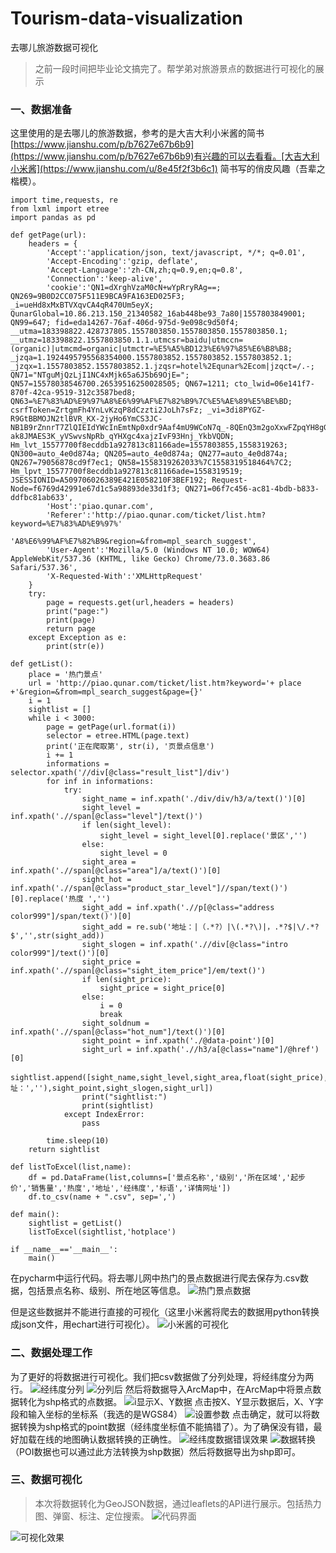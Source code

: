 # Tourism-data-visualization
去哪儿旅游数据可视化
>之前一段时间把毕业论文搞完了。帮学弟对旅游景点的数据进行可视化的展示

### 一、数据准备
这里使用的是去哪儿的旅游数据，参考的是大吉大利小米酱的简书[https://www.jianshu.com/p/b7627e67b6b9](https://www.jianshu.com/p/b7627e67b6b9)有兴趣的可以去看看。[大吉大利小米酱](https://www.jianshu.com/u/8e45f2f3b6c1)
简书写的俏皮风趣（吾辈之楷模）。
```
import time,requests, re
from lxml import etree
import pandas as pd

def getPage(url):
    headers = {
        'Accept':'application/json, text/javascript, */*; q=0.01',
        'Accept-Encoding':'gzip, deflate',
        'Accept-Language':'zh-CN,zh;q=0.9,en;q=0.8',
        'Connection':'keep-alive',
        'cookie':'QN1=dXrghVzaM0cN+wYpRryRAg==; QN269=9B0D2CC075F511E9BCA9FA163ED025F3; _i=ueHd8xMxBTVXqvCA4qR470Um5eyX; QunarGlobal=10.86.213.150_21340582_16ab448be93_7a80|1557803849001; QN99=647; fid=eda14267-76af-406d-975d-9e098c9d50f4; __utma=183398822.428737805.1557803850.1557803850.1557803850.1; __utmz=183398822.1557803850.1.1.utmcsr=baidu|utmccn=(organic)|utmcmd=organic|utmctr=%E5%A5%BD123%E6%97%85%E6%B8%B8; _jzqa=1.1924495795568354000.1557803852.1557803852.1557803852.1; _jzqx=1.1557803852.1557803852.1.jzqsr=hotel%2Equnar%2Ecom|jzqct=/.-; QN71="NTguMjQzLjI1NC4xMjk65a6J5b69OjE="; QN57=15578038546700.26539516250028505; QN67=1211; cto_lwid=06e141f7-870f-42ca-9519-312c3587bed8; QN63=%E7%83%AD%E9%97%A8%E6%99%AF%E7%82%B9%7C%E5%AE%89%E5%BE%BD; csrfToken=ZrtgmFh4YnLvKzqP8dCzzti2JoLh7sFz; _vi=3di8PYGZ-R9GtBBMOJN2tlBVR_KX-2jyHo6YmCS3JC-NB1B9rZnnrT7ZlQIEIdYWcInEmtNp0xdr9Aaf4mU9WCoN7q_-8QEnQ3m2goXxwFZpqYH8gGaupHTLFP-ak8JMAES3K_yVSwvsNpRb_qYHXgc4xajzIvF93Hnj_YkbVQDN; Hm_lvt_15577700f8ecddb1a927813c81166ade=1557803855,1558319263; QN300=auto_4e0d874a; QN205=auto_4e0d874a; QN277=auto_4e0d874a; QN267=79056878cd9f7ec1; QN58=1558319262033%7C1558319518464%7C2; Hm_lpvt_15577700f8ecddb1a927813c81166ade=1558319519; JSESSIONID=A509706026389E421E058210F3BEF192; Request-Node=f6769d42991e67d1c5a98893de33d1f3; QN271=06f7c456-ac81-4bdb-b833-ddfbc81ab633',
        'Host':'piao.qunar.com',
        'Referer':'http://piao.qunar.com/ticket/list.htm?keyword=%E7%83%AD%E9%97%'
                  'A8%E6%99%AF%E7%82%B9&region=&from=mpl_search_suggest',
        'User-Agent':'Mozilla/5.0 (Windows NT 10.0; WOW64) AppleWebKit/537.36 (KHTML, like Gecko) Chrome/73.0.3683.86 Safari/537.36',
        'X-Requested-With':'XMLHttpRequest'
    }
    try:
        page = requests.get(url,headers = headers)
        print("page:")
        print(page)
        return page
    except Exception as e:
        print(str(e))

def getList():
    place = '热门景点'
    url = 'http://piao.qunar.com/ticket/list.htm?keyword='+ place +'&region=&from=mpl_search_suggest&page={}'
    i = 1
    sightlist = []
    while i < 3000:
        page = getPage(url.format(i))
        selector = etree.HTML(page.text)
        print('正在爬取第', str(i), '页景点信息')
        i += 1
        informations = selector.xpath('//div[@class="result_list"]/div')
        for inf in informations:
            try:
                sight_name = inf.xpath('./div/div/h3/a/text()')[0]
                sight_level = inf.xpath('.//span[@class="level"]/text()')
                if len(sight_level):
                    sight_level = sight_level[0].replace('景区','')
                else:
                    sight_level = 0
                sight_area = inf.xpath('.//span[@class="area"]/a/text()')[0]
                sight_hot = inf.xpath('.//span[@class="product_star_level"]//span/text()')[0].replace('热度 ','')
                sight_add = inf.xpath('.//p[@class="address color999"]/span/text()')[0]
                sight_add = re.sub('地址：|（.*?）|\(.*?\)|，.*?$|\/.*?$','',str(sight_add))
                sight_slogen = inf.xpath('.//div[@class="intro color999"]/text()')[0]
                sight_price = inf.xpath('.//span[@class="sight_item_price"]/em/text()')
                if len(sight_price):
                    sight_price = sight_price[0]
                else:
                    i = 0
                    break
                sight_soldnum = inf.xpath('.//span[@class="hot_num"]/text()')[0]
                sight_point = inf.xpath('./@data-point')[0]
                sight_url = inf.xpath('.//h3/a[@class="name"]/@href')[0]
                sightlist.append([sight_name,sight_level,sight_area,float(sight_price),int(sight_soldnum),float(sight_hot),sight_add.replace('地址：',''),sight_point,sight_slogen,sight_url])
                print("sightlist:")
                print(sightlist)
            except IndexError:
                pass

        time.sleep(10)
    return sightlist

def listToExcel(list,name):
    df = pd.DataFrame(list,columns=['景点名称','级别','所在区域','起步价','销售量','热度','地址','经纬度','标语','详情网址'])
    df.to_csv(name + ".csv", sep=',')

def main():
    sightlist = getList()
    listToExcel(sightlist,'hotplace')

if __name__=='__main__':
	main()
```
在pycharm中运行代码。将去哪儿网中热门的景点数据进行爬去保存为.csv数据，包括景点名称、级别、所在地区等信息。
![热门景点数据](https://upload-images.jianshu.io/upload_images/7393424-8bbf3162d4cbe49a.png?imageMogr2/auto-orient/strip%7CimageView2/2/w/1240)

但是这些数据并不能进行直接的可视化（这里小米酱将爬去的数据用python转换成json文件，用echart进行可视化）。
![小米酱的可视化](https://upload-images.jianshu.io/upload_images/7393424-ae15403e6098cd28.png?imageMogr2/auto-orient/strip%7CimageView2/2/w/1240)

### 二、数据处理工作
为了更好的将数据进行可视化。我们把csv数据做了分列处理，将经纬度分为两行。
![经纬度分列](https://upload-images.jianshu.io/upload_images/7393424-e8f97c3385a4c931.png?imageMogr2/auto-orient/strip%7CimageView2/2/w/1240)
![分列后](https://upload-images.jianshu.io/upload_images/7393424-899b93451be92711.png?imageMogr2/auto-orient/strip%7CimageView2/2/w/1240)
然后将数据导入ArcMap中，在ArcMap中将景点数据转化为shp格式的点数据。
![i显示X、Y数据](https://upload-images.jianshu.io/upload_images/7393424-6dd541e60acaf1f6.png?imageMogr2/auto-orient/strip%7CimageView2/2/w/1240)
点击按X、Y显示数据后，X、Y字段和输入坐标的坐标系（我选的是WGS84）
![设置参数](https://upload-images.jianshu.io/upload_images/7393424-121b1a6426571523.png?imageMogr2/auto-orient/strip%7CimageView2/2/w/1240)
点击确定，就可以将数据转换为shp格式的point数据（经纬度坐标值不能搞错了）。为了确保没有错，最好加载在线的地图确认数据转换的正确性。
![经纬度数据错误效果](https://upload-images.jianshu.io/upload_images/7393424-a5a1ca2770da821a.png?imageMogr2/auto-orient/strip%7CimageView2/2/w/1240)
![数据转换](https://upload-images.jianshu.io/upload_images/7393424-632225a536b1eff3.png?imageMogr2/auto-orient/strip%7CimageView2/2/w/1240)
（POI数据也可以通过此方法转换为shp数据）然后将数据导出为shp即可。

### 三、数据可视化
>本次将数据转化为GeoJSON数据，通过leaflets的API进行展示。包括热力图、弹窗、标注、定位搜索。
![代码界面](https://upload-images.jianshu.io/upload_images/7393424-5078b6c471f38588.png?imageMogr2/auto-orient/strip%7CimageView2/2/w/1240)

![可视化效果](https://upload-images.jianshu.io/upload_images/7393424-3d949188240da132.gif?imageMogr2/auto-orient/strip)
